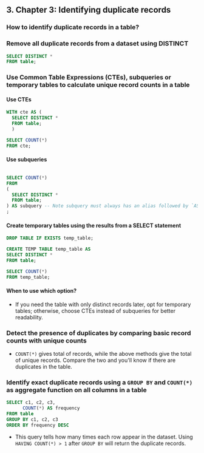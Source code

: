 ## 3. Chapter 3: Identifying duplicate records

### How to identify duplicate records in a table?

### Remove all duplicate records from a dataset using DISTINCT
```sql
SELECT DISTINCT *
FROM table;
```

### Use Common Table Expressions (CTEs), subqueries or temporary tables to calculate unique record counts in a table

#### Use CTEs
```sql
WITH cte AS (
  SELECT DISTINCT *
  FROM table;
  )

SELECT COUNT(*)
FROM cte;  
```
#### Use subqueries
```sql

SELECT COUNT(*)
FROM
(
  SELECT DISTINCT *
  FROM table;
) AS subquery -- Note subquery must always has an alias followed by `AS`
;  
```

#### Create temporary tables using the results from a SELECT statement
```sql
DROP TABLE IF EXISTS temp_table;

CREATE TEMP TABLE temp_table AS
SELECT DISTINCT *
FROM table;

SELECT COUNT(*)
FROM temp_table;
```

#### When to use which option?
- If you need the table with only distinct records later, opt for temporary tables; otherwise, choose CTEs instead of subqueries for better readability.

### Detect the presence of duplicates by comparing basic record counts with unique counts
- `COUNT(*)` gives total of records, while the above methods give the total of unique records. Compare the two and you'll know if there are duplicates in the table.

### Identify exact duplicate records using a `GROUP BY` and `COUNT(*)` as aggregate function on all columns in a table

```sql
SELECT c1, c2, c3,
      COUNT(*) AS frequency
FROM table
GROUP BY c1, c2, c3
ORDER BY frequency DESC
```
- This query tells how many times each row appear in the dataset. Using `HAVING COUNT(*) > 1` after `GROUP BY` will return the duplicate records.
